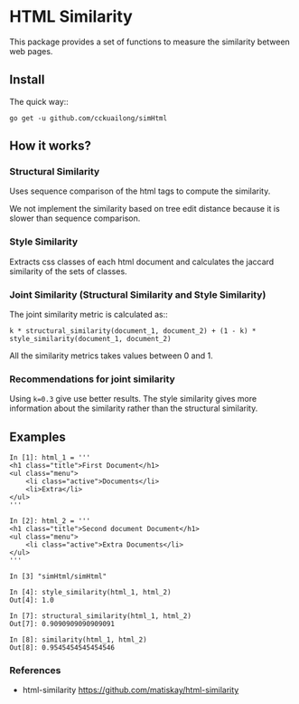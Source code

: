 # HTML Similarity

This package provides a set of functions to measure the similarity between web pages.

## Install

The quick way::

    go get -u github.com/cckuailong/simHtml

## How it works?

### Structural Similarity

Uses sequence comparison of the html tags to compute the similarity.

We not implement the similarity based on tree edit distance because it is slower than sequence comparison.


### Style Similarity

Extracts css classes of each html document and calculates the jaccard similarity of the sets of classes.


### Joint Similarity (Structural Similarity and Style Similarity)

The joint similarity metric is calculated as::

    k * structural_similarity(document_1, document_2) + (1 - k) * style_similarity(document_1, document_2)

All the similarity metrics takes values between 0 and 1.

### Recommendations for joint similarity

Using `k=0.3` give use better results. The style similarity gives more information about the similarity rather than the structural similarity.

## Examples

    In [1]: html_1 = '''
    <h1 class="title">First Document</h1>
    <ul class="menu">
        <li class="active">Documents</li>
        <li>Extra</li>
    </ul>
    '''

    In [2]: html_2 = '''
    <h1 class="title">Second document Document</h1>
    <ul class="menu">
        <li class="active">Extra Documents</li>
    </ul>
    '''

    In [3] "simHtml/simHtml"

    In [4]: style_similarity(html_1, html_2)
    Out[4]: 1.0

    In [7]: structural_similarity(html_1, html_2)
    Out[7]: 0.9090909090909091

    In [8]: similarity(html_1, html_2)
    Out[8]: 0.9545454545454546

### References

- html-similarity <https://github.com/matiskay/html-similarity>